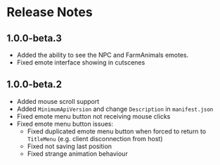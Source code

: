 ﻿# Release Notes

## 1.0.0-beta.3
- Added the ability to see the NPC and FarmAnimals emotes.
- Fixed emote interface showing in cutscenes

## 1.0.0-beta.2
- Added mouse scroll support
- Added `MinimumApiVersion` and change `Description` in `manifest.json`
- Fixed emote menu button not receiving mouse clicks
- Fixed emote menu button issues:
  - Fixed duplicated emote menu button when forced to return to `TitleMenu` (e.g. client disconnection from host)
  - Fixed not saving last position
  - Fixed strange animation behaviour
